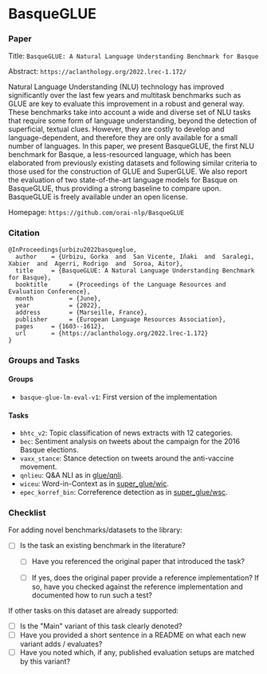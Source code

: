 # BasqueGLUE

### Paper

Title: `BasqueGLUE: A Natural Language Understanding Benchmark for Basque`

Abstract: `https://aclanthology.org/2022.lrec-1.172/`

Natural Language Understanding (NLU) technology has improved significantly over the last few years and multitask benchmarks such as GLUE are key to evaluate this improvement in a robust and general way. These benchmarks take into account a wide and diverse set of NLU tasks that require some form of language understanding, beyond the detection of superficial, textual clues. However, they are costly to develop and language-dependent, and therefore they are only available for a small number of languages. In this paper, we present BasqueGLUE, the first NLU benchmark for Basque, a less-resourced language, which has been elaborated from previously existing datasets and following similar criteria to those used for the construction of GLUE and SuperGLUE. We also report the evaluation of two state-of-the-art language models for Basque on BasqueGLUE, thus providing a strong baseline to compare upon. BasqueGLUE is freely available under an open license.

Homepage: `https://github.com/orai-nlp/BasqueGLUE`


### Citation

```
@InProceedings{urbizu2022basqueglue,
  author    = {Urbizu, Gorka  and  San Vicente, Iñaki  and  Saralegi, Xabier  and  Agerri, Rodrigo  and  Soroa, Aitor},
  title     = {BasqueGLUE: A Natural Language Understanding Benchmark for Basque},
  booktitle      = {Proceedings of the Language Resources and Evaluation Conference},
  month          = {June},
  year           = {2022},
  address        = {Marseille, France},
  publisher      = {European Language Resources Association},
  pages     = {1603--1612},
  url       = {https://aclanthology.org/2022.lrec-1.172}
}

```

### Groups and Tasks

#### Groups

* `basque-glue-lm-eval-v1`: First version of the implementation

#### Tasks

* `bhtc_v2`: Topic classification of news extracts with 12 categories.
* `bec`: Sentiment analysis on tweets about the campaign for the 2016 Basque elections.
* `vaxx_stance`: Stance detection on tweets around the anti-vaccine movement.
* `qnlieu`: Q&A NLI as in [glue/qnli](../glue/qnli).
* `wiceu`: Word-in-Context as in [super_glue/wic](../super_glue/wic).
* `epec_korref_bin`: Correference detection as in [super_glue/wsc](../super_glue/wsc).

### Checklist

For adding novel benchmarks/datasets to the library:
* [ ] Is the task an existing benchmark in the literature?
  * [ ] Have you referenced the original paper that introduced the task?
  * [ ] If yes, does the original paper provide a reference implementation? If so, have you checked against the reference implementation and documented how to run such a test?


If other tasks on this dataset are already supported:
* [ ] Is the "Main" variant of this task clearly denoted?
* [ ] Have you provided a short sentence in a README on what each new variant adds / evaluates?
* [ ] Have you noted which, if any, published evaluation setups are matched by this variant?

